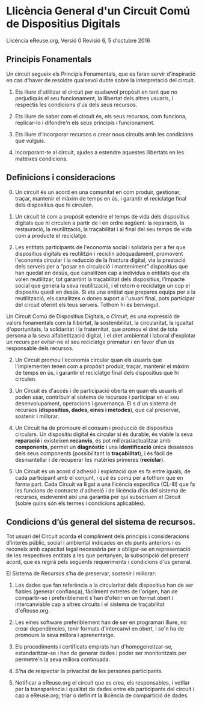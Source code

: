 Llicència General d'un Circuit Comú de Dispositius Digitals
============================================================
Llicència eReuse.org, Versió 0 Revisió 6, 5 d'octubre 2016

## Principis Fonamentals

Un circuit segueix els Principis Fonamentals, que es faran servir d'inspiració en cas d'haver de resoldre qualsevol dubte sobre la interpretació del circuit. 

1. Ets lliure d'utilitzar el circuit per qualsevol propòsit en tant que no perjudiquis el seu funcionament, la llibertat dels altres usuaris, i respectis les condicions d'ús dels seus recursos.

2. Ets lliure de saber com el circuit és, els seus recursos, com funciona, replicar-lo i difondre'n els seus principis i funcionament. 

3. Ets lliure d'incorporar recursos o crear nous circuits amb les condicions que vulguis.

4. Incorporant-te al circuit, ajudes a estendre aquestes llibertats en les mateixes condicions.

## Definicions i consideracions

0. Un circuit és un acord en una comunitat en com produir, gestionar, traçar, mantenir el màxim de temps en ús, i garantir el reciclatge final dels dispositius que hi circulen. 

1. Un circuit té com a propòsit extendre el temps de vida dels dispositius digitals que hi circulen a partir de i en ordre següent: la reparació, la restauració, la reutilització, la traçabilitat i al final del seu temps de vida com a producte el reciclatge. 

2. Les entitats participants de l'economia social i solidària per a fer que dispositius digitals es reutilitzin i reciclin adequadament, promovent l'economia circular i la reducció de la fractura digital, via la prestació dels serveis per a “posar en circulació i manteniment” dispositius que han quedat en desús, que canalitzen cap a individus o entitats que els volen reutilitzar, tot garantint la traçabilitat dels dispositius, l’impacte social que genera la seva reutilització, i el retorn o reciclatge un cop el dispositiu quedi en desús. Si ets una entitat que prepares equips per a la reutilització, els canalitzes o dones suport a l'usuari final, pots participar del circuit oferint els teus serveis. Tothom hi és benvingut. 



Un Circuit Comú de Dispositius Digitals, o *Circuit*, és una expressió de valors fonamentals com la llibertat, la sostenibilitat, la circularitat, la igualtat d'oportunitats, la solidaritat i la fraternitat, que promou el dret de tota persona a la seva alfabetització digital, i el dret ambiental i laboral d'explotar un recurs per evitar-ne el seu reciclatge prematur i en favor d'un ús responsable dels recursos. 

2. Un Circuit promou l'economia circular quan els usuaris que l'implementen tenen com a propòsit produir, traçar, mantenir el màxim de temps en ús, i garantir el reciclatge final dels dispositius que hi circulen. 

3. Un Circuit és d'accés i de participació oberta en quan els usuaris el poden usar, contribuir al sistema de recursos i participar en el seu desenvolupament, operacions i governança. El s d'un sistema de recursos (**dispositius, dades, eines i mètodes**), que cal preservar, sostenir i millorar. 

4. Un Circuit ha de promoure el consum i producció de dispositius circulars. Un dispositiu digital és circular si és durable, és viable la seva **reparació** i existeixen **recanvis**, és pot millorar/actualitzar amb **components**, permet un **diagnòstic** i una **identificació** única desatesos dels seus components (possibilitant la **traçabilitat**), i és fàcil de desmantellar i de recuperar les matèries primeres (**reciclar**).

5. Un Circuit és un acord d'adhesió i explotació que es fa entre iguals, de cada participant amb el conjunt, i què és comú per a tothom que en forma part. Cada Circuit va lligat a una llicència específica (CL-III) que fa les funcions de contracte d'adhesió i de llicència d'ús del sistema de recursos, esdevenint així una garantia per qui subscriuen el Circuit (sobre quins són els termes i condicions aplicables).

## Condicions d’ús general del sistema de recursos.

Tot usuari del Circuit acorda el compliment dels principis i consideracions d’interès públic, social i ambiental indicades en els punts anteriors i es reconeix amb capacitat legal necessària per a obligar-se en representació de les respectives entitats a les que pertanyen, la subscripció del present acord, que es regirà pels següents requeriments i condicions d'ús general.

El Sistema de Recursos s’ha de preservar, sostenir i millorar:

1. Les dades que fan referència a la circularitat dels dispositius han de ser fiables (generar confiança), fàcilment extretes de l'origen, han de compartir-se i preferiblement s'han d'oferir en un format obert i intercanviable cap a altres circuits i el sistema de traçabilitat d'eReuse.org. 

2. Les eines software preferiblement han de ser en programari lliure, no crear dependències, tenir formats d'intercanvi en obert, i se'n ha de promoure la seva millora i aprenentatge.

3. Els procediments i certificats emprats han d'homogeneitzar-se, estandaritzar-se i han de generar dades i poder ser monitoritzats per permetre'n la seva millora continuada.

4. S'ha de respectar la privacitat de les persones participants. 

5. Notificar a eReuse.org el circuit que es crea, els responsables, i vetllar per la transparència i qualitat de dades entre els participants del circuit i cap a eReuse.org; triar o definint la llicència de compartició de dades.




